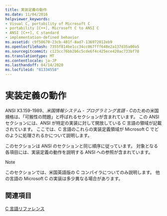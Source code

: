```yaml
---
title: 実装定義の動作
ms.date: 11/04/2016
helpviewer_keywords:
- Visual C, portability of Microsoft C
- portability [C++], Microsoft C to ANSI C
- ANSI [C++], C standard
- implementation-defined behavior
ms.assetid: c9f50670-23cb-401f-8ad7-136972012eb9
ms.openlocfilehash: 7355f814be1cc34cc067fff648e2a137d35a00a5
ms.sourcegitcommit: c123cc76bb2b6c5cde6f4c425ece420ac733bf70
ms.translationtype: MT
ms.contentlocale: ja-JP
ms.lasthandoff: 04/14/2020
ms.locfileid: "81334558"
---
```

# <a name="implementation-defined-behavior"></a>実装定義の動作

ANSI X3.159-1989、*米国情報システム* - *プログラミング言語* - *C*のための米国規格は、「可搬性の問題」と呼ばれるセクションが含まれています。 この ANSI セクションには、ANSI が特定の実装に対して開放している C 言語の領域が記載されています。 ここでは、C 言語のこれらの実装定義領域が Microsoft C でどのように処理されるかについて説明します。

このセクションは ANSI のセクションと同じ順序に従っています。 対象となる各項目には、実装定義の動作を説明する ANSI への参照が含まれています。

> [!NOTE]
> このセクションでは、米国英語版の C コンパイラについてのみ説明します。 他の言語の Microsoft C の実装は多少異なる場合があります。

## <a name="see-also"></a>関連項目

[C 言語リファレンス](../c-language/c-language-reference.md)
